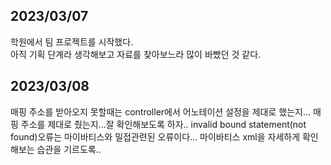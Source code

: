 ## 2023/03/07
학원에서 팀 프로젝트를 시작했다.  
아직 기획 단계라 생각해보고 자료를 찾아보느라 많이 바빴던 것 같다.

## 2023/03/08
매핑 주소를 받아오지 못할때는 controller에서 어노테이션 설정을 제대로 했는지... 매핑 주소를 제대로 줬는지...잘 확인해보도록 하자.. invalid bound statement(not found)오류는 마이바티스와 밀접관련된 오류이다... 마이바티스 xml을 자세하게 확인해보는 습관을 기르도록..